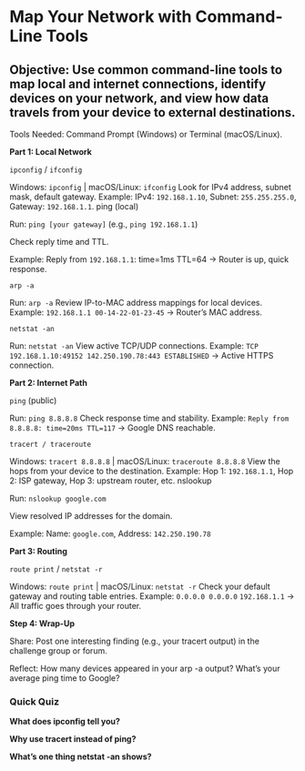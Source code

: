 # Map Your Network with Command-Line Tools

## Objective: Use common command-line tools to map local and internet connections, identify devices on your network, and view how data travels from your device to external destinations.

Tools Needed: Command Prompt (Windows) or Terminal (macOS/Linux).

**Part 1: Local Network**

```ipconfig``` / ```ifconfig```

Windows: ```ipconfig``` | macOS/Linux: ```ifconfig```
Look for IPv4 address, subnet mask, default gateway.
Example: IPv4: ```192.168.1.10```, Subnet: ```255.255.255.0```, Gateway: ```192.168.1.1```.
ping (local)

Run: ```ping [your gateway]``` (e.g., ```ping 192.168.1.1```)

Check reply time and TTL.

Example: Reply from ```192.168.1.1```: time=1ms TTL=64 → Router is up, quick response.

```arp -a```

Run: ```arp -a```
Review IP-to-MAC address mappings for local devices.
Example: ```192.168.1.1 00-14-22-01-23-45``` → Router’s MAC address.

```netstat -an```

Run: ```netstat -an```
View active TCP/UDP connections.
Example: ```TCP 192.168.1.10:49152 142.250.190.78:443 ESTABLISHED``` → Active HTTPS connection.


**Part 2: Internet Path**

```ping``` (public)

Run: ```ping 8.8.8.8```
Check response time and stability.
Example: ```Reply from 8.8.8.8: time=20ms TTL=117``` → Google DNS reachable.

```tracert / traceroute```

Windows: ```tracert 8.8.8.8``` | macOS/Linux: ```traceroute 8.8.8.8```
View the hops from your device to the destination.
Example: Hop 1: ```192.168.1.1```, Hop 2: ISP gateway, Hop 3: upstream router, etc.
nslookup

Run: ```nslookup google.com```

View resolved IP addresses for the domain.

Example: Name: ```google.com```, Address: ```142.250.190.78```



**Part 3: Routing**

```route print``` / ```netstat -r```

Windows: ```route print``` | macOS/Linux: ```netstat -r```
Check your default gateway and routing table entries.
Example: ```0.0.0.0 0.0.0.0``` ```192.168.1.1``` → All traffic goes through your router.

**Step 4: Wrap-Up**

Share: Post one interesting finding (e.g., your tracert output) in the challenge group or forum.

Reflect: How many devices appeared in your arp -a output? What’s your average ping time to Google?

### Quick Quiz

**What does ipconfig tell you?**



**Why use tracert instead of ping?**



**What’s one thing netstat -an shows?**


